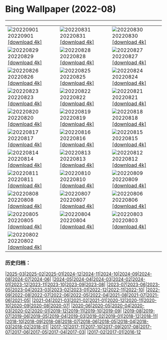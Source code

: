 # Bing Wallpaper (2022-08)
**************

<table><tr><td><img class="wallpaper" src="https://www.bing.com/th?id=OHR.BlueLinckia_EN-US7078787133_1920x1080.jpg" alt="20220901"> 20220901 <a href="https://www.bing.com/th?id=OHR.BlueLinckia_EN-US7078787133_UHD.jpg">[download 4k]</a></td><td><img class="wallpaper" src="https://www.bing.com/th?id=OHR.Migliarino_EN-US6999892958_1920x1080.jpg" alt="20220831"> 20220831 <a href="https://www.bing.com/th?id=OHR.Migliarino_EN-US6999892958_UHD.jpg">[download 4k]</a></td><td><img class="wallpaper" src="https://www.bing.com/th?id=OHR.EstoniaBaltic_EN-US6923966670_1920x1080.jpg" alt="20220830"> 20220830 <a href="https://www.bing.com/th?id=OHR.EstoniaBaltic_EN-US6923966670_UHD.jpg">[download 4k]</a></td></tr><tr><td><img class="wallpaper" src="https://www.bing.com/th?id=OHR.BeardedTit_EN-US6692547915_1920x1080.jpg" alt="20220829"> 20220829 <a href="https://www.bing.com/th?id=OHR.BeardedTit_EN-US6692547915_UHD.jpg">[download 4k]</a></td><td><img class="wallpaper" src="https://www.bing.com/th?id=OHR.MSHV_EN-US5482864526_1920x1080.jpg" alt="20220828"> 20220828 <a href="https://www.bing.com/th?id=OHR.MSHV_EN-US5482864526_UHD.jpg">[download 4k]</a></td><td><img class="wallpaper" src="https://www.bing.com/th?id=OHR.PeljesacWind_EN-US5380116190_1920x1080.jpg" alt="20220827"> 20220827 <a href="https://www.bing.com/th?id=OHR.PeljesacWind_EN-US5380116190_UHD.jpg">[download 4k]</a></td></tr><tr><td><img class="wallpaper" src="https://www.bing.com/th?id=OHR.CascadesNP_EN-US3684575794_1920x1080.jpg" alt="20220826"> 20220826 <a href="https://www.bing.com/th?id=OHR.CascadesNP_EN-US3684575794_UHD.jpg">[download 4k]</a></td><td><img class="wallpaper" src="https://www.bing.com/th?id=OHR.WheatField_EN-US3537753695_1920x1080.jpg" alt="20220825"> 20220825 <a href="https://www.bing.com/th?id=OHR.WheatField_EN-US3537753695_UHD.jpg">[download 4k]</a></td><td><img class="wallpaper" src="https://www.bing.com/th?id=OHR.MentonFrance_EN-US3424001829_1920x1080.jpg" alt="20220824"> 20220824 <a href="https://www.bing.com/th?id=OHR.MentonFrance_EN-US3424001829_UHD.jpg">[download 4k]</a></td></tr><tr><td><img class="wallpaper" src="https://www.bing.com/th?id=OHR.TenderMoment_EN-US3269942524_1920x1080.jpg" alt="20220823"> 20220823 <a href="https://www.bing.com/th?id=OHR.TenderMoment_EN-US3269942524_UHD.jpg">[download 4k]</a></td><td><img class="wallpaper" src="https://www.bing.com/th?id=OHR.CostadaMorte_EN-US3132736041_1920x1080.jpg" alt="20220822"> 20220822 <a href="https://www.bing.com/th?id=OHR.CostadaMorte_EN-US3132736041_UHD.jpg">[download 4k]</a></td><td><img class="wallpaper" src="https://www.bing.com/th?id=OHR.BearProof_EN-US2982363241_1920x1080.jpg" alt="20220821"> 20220821 <a href="https://www.bing.com/th?id=OHR.BearProof_EN-US2982363241_UHD.jpg">[download 4k]</a></td></tr><tr><td><img class="wallpaper" src="https://www.bing.com/th?id=OHR.SolarImpulse2_EN-US2864472613_1920x1080.jpg" alt="20220820"> 20220820 <a href="https://www.bing.com/th?id=OHR.SolarImpulse2_EN-US2864472613_UHD.jpg">[download 4k]</a></td><td><img class="wallpaper" src="https://www.bing.com/th?id=OHR.SourHerring_EN-US2672490827_1920x1080.jpg" alt="20220819"> 20220819 <a href="https://www.bing.com/th?id=OHR.SourHerring_EN-US2672490827_UHD.jpg">[download 4k]</a></td><td><img class="wallpaper" src="https://www.bing.com/th?id=OHR.AquarioNatural_EN-US2602910599_1920x1080.jpg" alt="20220818"> 20220818 <a href="https://www.bing.com/th?id=OHR.AquarioNatural_EN-US2602910599_UHD.jpg">[download 4k]</a></td></tr><tr><td><img class="wallpaper" src="https://www.bing.com/th?id=OHR.GreatWhiteRoller_EN-US2453743631_1920x1080.jpg" alt="20220817"> 20220817 <a href="https://www.bing.com/th?id=OHR.GreatWhiteRoller_EN-US2453743631_UHD.jpg">[download 4k]</a></td><td><img class="wallpaper" src="https://www.bing.com/th?id=OHR.ChittorgarhFort_EN-US2246278299_1920x1080.jpg" alt="20220816"> 20220816 <a href="https://www.bing.com/th?id=OHR.ChittorgarhFort_EN-US2246278299_UHD.jpg">[download 4k]</a></td><td><img class="wallpaper" src="https://www.bing.com/th?id=OHR.PantherChameleon_EN-US2150362477_1920x1080.jpg" alt="20220815"> 20220815 <a href="https://www.bing.com/th?id=OHR.PantherChameleon_EN-US2150362477_UHD.jpg">[download 4k]</a></td></tr><tr><td><img class="wallpaper" src="https://www.bing.com/th?id=OHR.BoundaryWaters_EN-US1592534087_1920x1080.jpg" alt="20220814"> 20220814 <a href="https://www.bing.com/th?id=OHR.BoundaryWaters_EN-US1592534087_UHD.jpg">[download 4k]</a></td><td><img class="wallpaper" src="https://www.bing.com/th?id=OHR.AmboseliElephants_EN-US1510486473_1920x1080.jpg" alt="20220813"> 20220813 <a href="https://www.bing.com/th?id=OHR.AmboseliElephants_EN-US1510486473_UHD.jpg">[download 4k]</a></td><td><img class="wallpaper" src="https://www.bing.com/th?id=OHR.MtTsubakuro_EN-US2985513957_1920x1080.jpg" alt="20220812"> 20220812 <a href="https://www.bing.com/th?id=OHR.MtTsubakuro_EN-US2985513957_UHD.jpg">[download 4k]</a></td></tr><tr><td><img class="wallpaper" src="https://www.bing.com/th?id=OHR.AnniversaryJTNP_EN-US2914674933_1920x1080.jpg" alt="20220811"> 20220811 <a href="https://www.bing.com/th?id=OHR.AnniversaryJTNP_EN-US2914674933_UHD.jpg">[download 4k]</a></td><td><img class="wallpaper" src="https://www.bing.com/th?id=OHR.CuevaManos_EN-US2810052050_1920x1080.jpg" alt="20220810"> 20220810 <a href="https://www.bing.com/th?id=OHR.CuevaManos_EN-US2810052050_UHD.jpg">[download 4k]</a></td><td><img class="wallpaper" src="https://www.bing.com/th?id=OHR.EsPantaleu_EN-US2555315913_1920x1080.jpg" alt="20220809"> 20220809 <a href="https://www.bing.com/th?id=OHR.EsPantaleu_EN-US2555315913_UHD.jpg">[download 4k]</a></td></tr><tr><td><img class="wallpaper" src="https://www.bing.com/th?id=OHR.SpringPoint_EN-US2439443308_1920x1080.jpg" alt="20220808"> 20220808 <a href="https://www.bing.com/th?id=OHR.SpringPoint_EN-US2439443308_UHD.jpg">[download 4k]</a></td><td><img class="wallpaper" src="https://www.bing.com/th?id=OHR.SFSaltFlats_EN-US2301713772_1920x1080.jpg" alt="20220807"> 20220807 <a href="https://www.bing.com/th?id=OHR.SFSaltFlats_EN-US2301713772_UHD.jpg">[download 4k]</a></td><td><img class="wallpaper" src="https://www.bing.com/th?id=OHR.MilitaryTattoo_EN-US2404986711_1920x1080.jpg" alt="20220806"> 20220806 <a href="https://www.bing.com/th?id=OHR.MilitaryTattoo_EN-US2404986711_UHD.jpg">[download 4k]</a></td></tr><tr><td><img class="wallpaper" src="https://www.bing.com/th?id=OHR.BangladeshWaterLilies_EN-US1994505786_1920x1080.jpg" alt="20220805"> 20220805 <a href="https://www.bing.com/th?id=OHR.BangladeshWaterLilies_EN-US1994505786_UHD.jpg">[download 4k]</a></td><td><img class="wallpaper" src="https://www.bing.com/th?id=OHR.RedneckedGrebe_EN-US1190259802_1920x1080.jpg" alt="20220804"> 20220804 <a href="https://www.bing.com/th?id=OHR.RedneckedGrebe_EN-US1190259802_UHD.jpg">[download 4k]</a></td><td><img class="wallpaper" src="https://www.bing.com/th?id=OHR.HickmanBridge_EN-US1087333208_1920x1080.jpg" alt="20220803"> 20220803 <a href="https://www.bing.com/th?id=OHR.HickmanBridge_EN-US1087333208_UHD.jpg">[download 4k]</a></td></tr><tr><td><img class="wallpaper" src="https://www.bing.com/th?id=OHR.LavaTube_EN-US0984183891_1920x1080.jpg" alt="20220802"> 20220802 <a href="https://www.bing.com/th?id=OHR.LavaTube_EN-US0984183891_UHD.jpg">[download 4k]</a></td><td></td><td></td></tr></table>

### 历史归档：

|[2025-03](/../2025-03/2025-03.md)|[2025-02](/../2025-02/2025-02.md)|[2025-01](/../2025-01/2025-01.md)|[2024-12](/../2024-12/2024-12.md)|[2024-11](/../2024-11/2024-11.md)|[2024-10](/../2024-10/2024-10.md)|[2024-09](/../2024-09/2024-09.md)|[2024-08](/../2024-08/2024-08.md)|[2024-07](/../2024-07/2024-07.md)|[2024-06](/../2024-06/2024-06.md)|
|[2024-05](/../2024-05/2024-05.md)|[2024-04](/../2024-04/2024-04.md)|[2024-03](/../2024-03/2024-03.md)|[2024-02](/../2024-02/2024-02.md)|[2024-01](/../2024-01/2024-01.md)|[2023-12](/../2023-12/2023-12.md)|[2023-11](/../2023-11/2023-11.md)|[2023-10](/../2023-10/2023-10.md)|[2023-09](/../2023-09/2023-09.md)|[2023-08](/../2023-08/2023-08.md)|
|[2023-07](/../2023-07/2023-07.md)|[2023-06](/../2023-06/2023-06.md)|[2023-05](/../2023-05/2023-05.md)|[2023-04](/../2023-04/2023-04.md)|[2023-03](/../2023-03/2023-03.md)|[2023-02](/../2023-02/2023-02.md)|[2023-01](/../2023-01/2023-01.md)|[2022-12](/../2022-12/2022-12.md)|[2022-11](/../2022-11/2022-11.md)|[2022-10](/../2022-10/2022-10.md)|
|[2022-09](/../2022-09/2022-09.md)|[2022-08](/2022-08.md)|[2022-07](/../2022-07/2022-07.md)|[2022-06](/../2022-06/2022-06.md)|[2022-05](/../2022-05/2022-05.md)|[2022-04](/../2022-04/2022-04.md)|[2021-08](/../2021-08/2021-08.md)|[2021-07](/../2021-07/2021-07.md)|[2021-06](/../2021-06/2021-06.md)|[2021-05](/../2021-05/2021-05.md)|
|[2021-04](/../2021-04/2021-04.md)|[2021-03](/../2021-03/2021-03.md)|[2021-02](/../2021-02/2021-02.md)|[2021-01](/../2021-01/2021-01.md)|[2020-12](/../2020-12/2020-12.md)|[2020-11](/../2020-11/2020-11.md)|[2020-10](/../2020-10/2020-10.md)|[2020-09](/../2020-09/2020-09.md)|[2020-08](/../2020-08/2020-08.md)|[2020-07](/../2020-07/2020-07.md)|
|[2020-06](/../2020-06/2020-06.md)|[2020-05](/../2020-05/2020-05.md)|[2020-04](/../2020-04/2020-04.md)|[2020-03](/../2020-03/2020-03.md)|[2020-02](/../2020-02/2020-02.md)|[2020-01](/../2020-01/2020-01.md)|[2019-12](/../2019-12/2019-12.md)|[2019-11](/../2019-11/2019-11.md)|[2019-10](/../2019-10/2019-10.md)|[2019-09](/../2019-09/2019-09.md)|
|[2019-08](/../2019-08/2019-08.md)|[2019-07](/../2019-07/2019-07.md)|[2019-06](/../2019-06/2019-06.md)|[2019-05](/../2019-05/2019-05.md)|[2019-04](/../2019-04/2019-04.md)|[2019-03](/../2019-03/2019-03.md)|[2019-02](/../2019-02/2019-02.md)|[2019-01](/../2019-01/2019-01.md)|[2018-12](/../2018-12/2018-12.md)|[2018-11](/../2018-11/2018-11.md)|
|[2018-10](/../2018-10/2018-10.md)|[2018-09](/../2018-09/2018-09.md)|[2018-08](/../2018-08/2018-08.md)|[2018-07](/../2018-07/2018-07.md)|[2018-06](/../2018-06/2018-06.md)|[2018-05](/../2018-05/2018-05.md)|[2018-04](/../2018-04/2018-04.md)|[2018-03](/../2018-03/2018-03.md)|[2018-02](/../2018-02/2018-02.md)|[2018-01](/../2018-01/2018-01.md)|
|[2017-12](/../2017-12/2017-12.md)|[2017-11](/../2017-11/2017-11.md)|[2017-10](/../2017-10/2017-10.md)|[2017-09](/../2017-09/2017-09.md)|[2017-08](/../2017-08/2017-08.md)|[2017-07](/../2017-07/2017-07.md)|[2017-06](/../2017-06/2017-06.md)|[2017-05](/../2017-05/2017-05.md)|[2017-04](/../2017-04/2017-04.md)|[2017-03](/../2017-03/2017-03.md)|
|[2017-02](/../2017-02/2017-02.md)|[2017-01](/../2017-01/2017-01.md)|[2016-12](/../2016-12/2016-12.md)